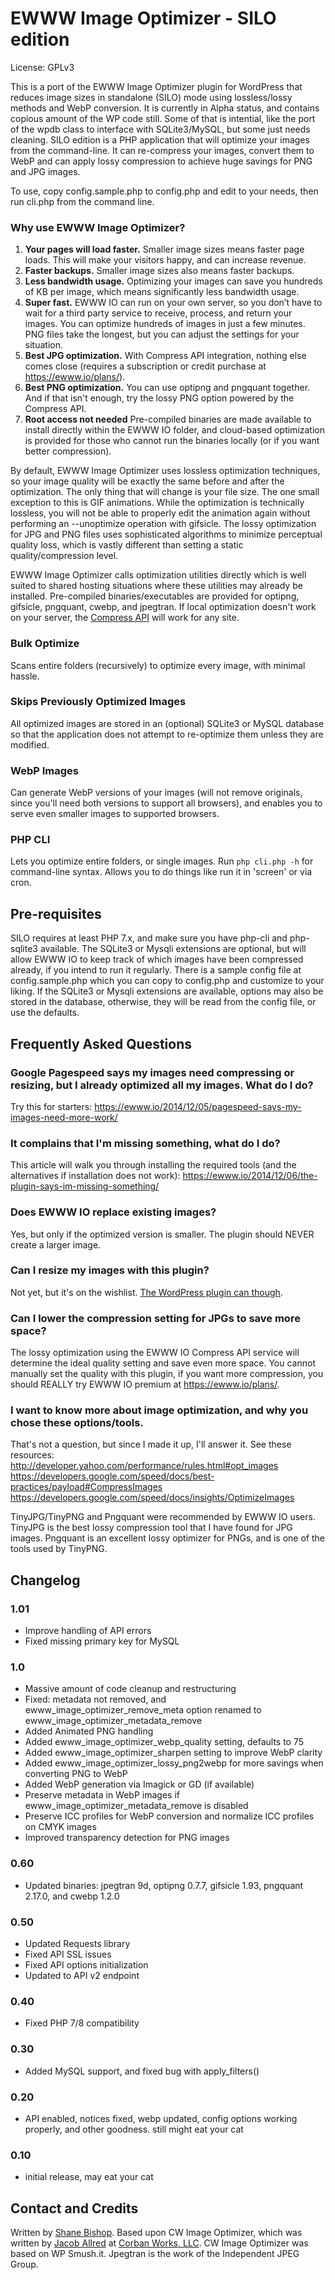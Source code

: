# EWWW Image Optimizer - SILO edition

License: GPLv3

This is a port of the EWWW Image Optimizer plugin for WordPress that reduces image sizes in standalone (SILO) mode using lossless/lossy methods and WebP conversion. It is currently in Alpha status, and contains copious amount of the WP code still. Some of that is intential, like the port of the wpdb class to interface with SQLite3/MySQL, but some just needs cleaning.
SILO edition is a PHP application that will optimize your images from the command-line. It can re-compress your images, convert them to WebP and can apply lossy compression to achieve huge savings for PNG and JPG images.

To use, copy config.sample.php to config.php and edit to your needs, then run cli.php from the command line.

### Why use EWWW Image Optimizer?

1. **Your pages will load faster.** Smaller image sizes means faster page loads. This will make your visitors happy, and can increase revenue.
2. **Faster backups.** Smaller image sizes also means faster backups.
3. **Less bandwidth usage.** Optimizing your images can save you hundreds of KB per image, which means significantly less bandwidth usage.
4. **Super fast.** EWWW IO can run on your own server, so you don’t have to wait for a third party service to receive, process, and return your images. You can optimize hundreds of images in just a few minutes. PNG files take the longest, but you can adjust the settings for your situation.
5. **Best JPG optimization.** With Compress API integration, nothing else comes close (requires a subscription or credit purchase at https://ewww.io/plans/).
6. **Best PNG optimization.** You can use optipng and pngquant together. And if that isn't enough, try the lossy PNG option powered by the Compress API.
7. **Root access not needed** Pre-compiled binaries are made available to install directly within the EWWW IO folder, and cloud-based optimization is provided for those who cannot run the binaries locally (or if you want better compression).

By default, EWWW Image Optimizer uses lossless optimization techniques, so your image quality will be exactly the same before and after the optimization. The only thing that will change is your file size. The one small exception to this is GIF animations. While the optimization is technically lossless, you will not be able to properly edit the animation again without performing an --unoptimize operation with gifsicle. The lossy optimization for JPG and PNG files uses sophisticated algorithms to minimize perceptual quality loss, which is vastly different than setting a static quality/compression level.

EWWW Image Optimizer calls optimization utilities directly which is well suited to shared hosting situations where these utilities may already be installed. Pre-compiled binaries/executables are provided for optipng, gifsicle, pngquant, cwebp, and jpegtran. If local optimization doesn't work on your server, the [Compress API](https://ewww.io/plans/) will work for any site.

### Bulk Optimize

Scans entire folders (recursively) to optimize every image, with minimal hassle.

### Skips Previously Optimized Images

All optimized images are stored in an (optional) SQLite3 or MySQL database so that the application does not attempt to re-optimize them unless they are modified.

### WebP Images

Can generate WebP versions of your images (will not remove originals, since you'll need both versions to support all browsers), and enables you to serve even smaller images to supported browsers.

### PHP CLI

Lets you optimize entire folders, or single images. Run `php cli.php -h` for command-line syntax. Allows you to do things like run it in 'screen' or via cron.

## Pre-requisites

SILO requires at least PHP 7.x, and make sure you have php-cli and php-sqlite3 available. The SQLite3 or Mysqli extensions are optional, but will allow EWWW IO to keep track of which images have been compressed already, if you intend to run it regularly. There is a sample config file at config.sample.php which you can copy to config.php and customize to your liking. If the SQLite3 or Mysqli extensions are available, options may also be stored in the database, otherwise, they will be read from the config file, or use the defaults.

## Frequently Asked Questions

### Google Pagespeed says my images need compressing or resizing, but I already optimized all my images. What do I do?

Try this for starters: https://ewww.io/2014/12/05/pagespeed-says-my-images-need-more-work/

### It complains that I'm missing something, what do I do?

This article will walk you through installing the required tools (and the alternatives if installation does not work): https://ewww.io/2014/12/06/the-plugin-says-im-missing-something/

### Does EWWW IO replace existing images?

Yes, but only if the optimized version is smaller. The plugin should NEVER create a larger image.

### Can I resize my images with this plugin?

Not yet, but it's on the wishlist. [The WordPress plugin can though](https://ewww.io).

### Can I lower the compression setting for JPGs to save more space?

The lossy optimization using the EWWW IO Compress API service will determine the ideal quality setting and save even more space. You cannot manually set the quality with this plugin, if you want more compression, you should REALLY try EWWW IO premium at https://ewww.io/plans/.

### I want to know more about image optimization, and why you chose these options/tools.

That's not a question, but since I made it up, I'll answer it. See these resources:  
http://developer.yahoo.com/performance/rules.html#opt_images  
https://developers.google.com/speed/docs/best-practices/payload#CompressImages  
https://developers.google.com/speed/docs/insights/OptimizeImages

TinyJPG/TinyPNG and Pngquant were recommended by EWWW IO users. TinyJPG is the best lossy compression tool that I have found for JPG images. Pngquant is an excellent lossy optimizer for PNGs, and is one of the tools used by TinyPNG.

## Changelog

### 1.01
* Improve handling of API errors
* Fixed missing primary key for MySQL

### 1.0
* Massive amount of code cleanup and restructuring
* Fixed: metadata not removed, and ewww_image_optimizer_remove_meta option renamed to ewww_image_optimizer_metadata_remove
* Added Animated PNG handling
* Added ewww_image_optimizer_webp_quality setting, defaults to 75
* Added ewww_image_optimizer_sharpen setting to improve WebP clarity
* Added ewww_image_optimizer_lossy_png2webp for more savings when converting PNG to WebP
* Added WebP generation via Imagick or GD (if available)
* Preserve metadata in WebP images if ewww_image_optimizer_metadata_remove is disabled
* Preserve ICC profiles for WebP conversion and normalize ICC profiles on CMYK images
* Improved transparency detection for PNG images

### 0.60
* Updated binaries: jpegtran 9d, optipng 0.7.7, gifsicle 1.93, pngquant 2.17.0, and cwebp 1.2.0

### 0.50
* Updated Requests library
* Fixed API SSL issues
* Fixed API options initialization
* Updated to API v2 endpoint

### 0.40
* Fixed PHP 7/8 compatibility

### 0.30
* Added MySQL support, and fixed bug with apply_filters()

### 0.20
* API enabled, notices fixed, webp updated, config options working properly, and other goodness. still might eat your cat

### 0.10
* initial release, may eat your cat

## Contact and Credits

Written by [Shane Bishop](https://ewww.io). Based upon CW Image Optimizer, which was written by [Jacob Allred](http://www.jacoballred.com/) at [Corban Works, LLC](http://www.corbanworks.com/). CW Image Optimizer was based on WP Smush.it. Jpegtran is the work of the Independent JPEG Group.  
